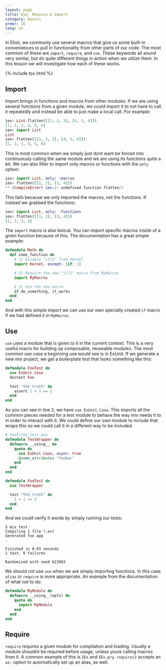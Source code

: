 ```yaml
---
layout: page
title: Use, Require & Import
category: basics
order: 16
lang: en
---
```


In Elixir, we commonly use several macros that give us some built-in conveniences to pull in functionality from other parts of our code.
The most common of these are `import`, `require`, and `use`.
These keywords all sound very similar, but do quite different things in action when we utilize them.
In this lesson we will investigate how each of these works.

{% include toc.html %}

## Import
Import brings in functions and macros from other modules.
If we are using several functions from a given module, we could import it to not have to call it repeatedly and instead be able to just make a local call.
For example:

```elixir
iex> List.flatten([[1, 2, 3], [4, 5, 6]])
[1, 2, 3, 4, 5, 6]
iex> import List
List
iex> flatten([[1, 2, 3], [4, 5, 6]])
[1, 2, 3, 4, 5, 6]
```

This is most common when we simply just dont want be forced into continuously calling the same module and we are using its functions quite a bit.
We can also filter to import only macros or functions with the `only` option:

```elixir
iex> import List, only: :macros
iex> flatten([[1, 2], [3, 4]])
** (CompileError) iex:2: undefined function flatten/1
```

This fails because we only imported the macros, not the functions.
If instead we grabbed the functions:

```elixir
iex> import List, only: :functions
iex> flatten([[1, 2], [3, 4]])
[1, 2, 3, 4]
```

The `import` macro is also lexical.
You can import specific macros inside of a given function because of this.
The documentation has a great simple example:

```elixir
defmodule Math do
  def some_function do
    # 1) Disable "if/2" from Kernel
    import Kernel, except: [if: 2]

    # 2) Require the new "if/2" macro from MyMacros
    import MyMacros

    # 3) Use the new macro
    if do_something, it_works
  end
end
```

And with this simple import we can use our own specially created `if` macro if we had defined it in `MyMacros`.

## Use
`use` uses a module that is given to it in the current context.
This is a very useful macro for building up composable, reuseable modules.
The most common use case a beginning use would see is in ExUnit.
If we generate a new mix project, we get a boilerplate test that looks something like this:

```elixir
defmodule FooTest do
  use ExUnit.Case
  doctest Foo

  test "the truth" do
    assert 1 + 1 == 2
  end
end
```

As you can see in line 2, we have `use ExUnit.Case`.
This imports all the common pieces needed for a test module to behave the way mix needs it to in order to interact with it.
We could define our own module to include that wraps this so we could call it in a different way to be included.

```elixir
# test/foo_test.exs
defmodule TestWrapper do
  defmacro __using__ do
    quote do
      use ExUnit.Case, async: true
      @some_attributes "foobar"
    end
  end
end

defmodule FooTest do
  use TestWrapper

  test "the truth" do
    1 + 1 == 2
  end
end
```

And we could verify it words by simply running our tests:

```shell
$ mix test
Compiling 1 file (.ex)
Generated foo app
.

Finished in 0.03 seconds
1 test, 0 failures

Randomized with seed 623983
```
We should not use `use` when we are simply importing functions.
In this case `alias` or `require` is more appropriate.
An example from the documentation of what _not_ to do:

```elixir
defmodule MyModule do
  defmacro __using__(opts) do
    quote do
      import MyModule
    end
  end
end
```

## Require
`require` requires a given module for compilation and loading.
Usually a module shouldnt be required before usage, unless youre calling macros from it.
A common example of this is `IEx` and `IEx.pry`.
`require/2` accepts an `as:` option to automatically set up an alias, as well.
